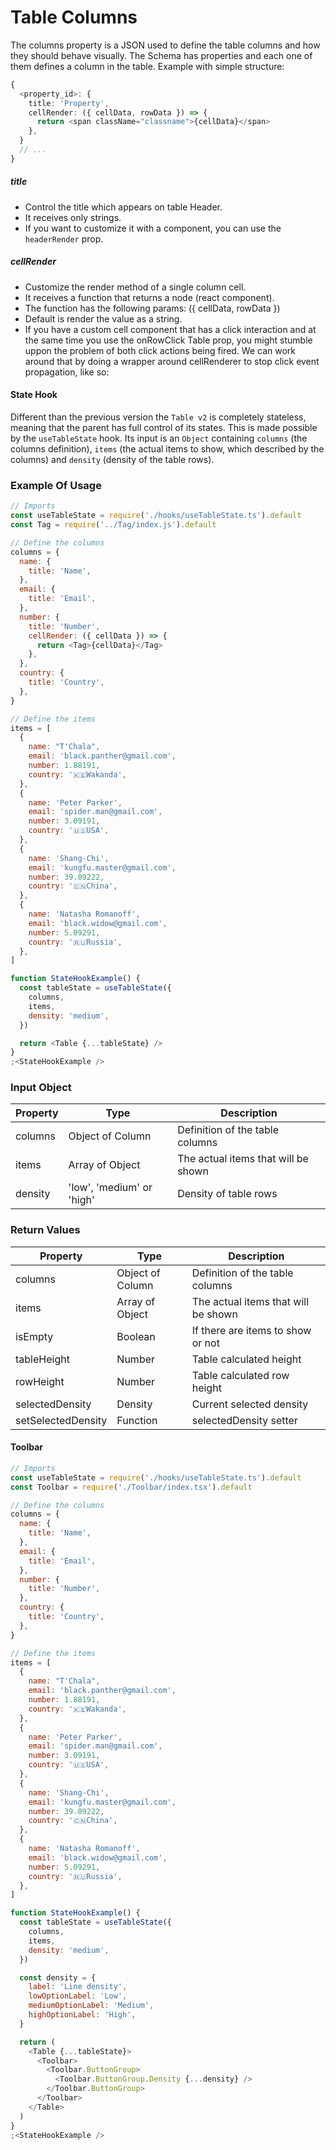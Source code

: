# Table Columns

The columns property is a JSON used to define the table columns and how they should behave visually. The Schema has properties and each one of them defines a column in the table.
Example with simple structure:

```ts
{
  <property_id>: {
    title: 'Property',
    cellRender: ({ cellData, rowData }) => {
      return <span className="classname">{cellData}</span>
    },
  }
  // ...
}
```

##### title

- Control the title which appears on table Header.
- It receives only strings.
- If you want to customize it with a component, you can use the `headerRender` prop.

##### cellRender

- Customize the render method of a single column cell.
- It receives a function that returns a node (react component).
- The function has the following params: ({ cellData, rowData })
- Default is render the value as a string.
- If you have a custom cell component that has a click interaction and at the same time you use the onRowClick Table prop, you might stumble uppon the problem of both click actions being fired. We can work around that by doing a wrapper around cellRenderer to stop click event propagation, like so:

#### State Hook

Different than the previous version the `Table v2` is completely stateless, meaning that the parent has full control of its states. This is made possible by the `useTableState` hook. Its input is an `Object` containing `columns` (the columns definition), `items` (the actual items to show, which described by the columns) and `density` (density of the table rows).

### Example Of Usage

```js
// Imports
const useTableState = require('./hooks/useTableState.ts').default
const Tag = require('../Tag/index.js').default

// Define the columns
columns = {
  name: {
    title: 'Name',
  },
  email: {
    title: 'Email',
  },
  number: {
    title: 'Number',
    cellRender: ({ cellData }) => {
      return <Tag>{cellData}</Tag>
    },
  },
  country: {
    title: 'Country',
  },
}

// Define the items
items = [
  {
    name: "T'Chala",
    email: 'black.panther@gmail.com',
    number: 1.88191,
    country: '🇰🇪Wakanda',
  },
  {
    name: 'Peter Parker',
    email: 'spider.man@gmail.com',
    number: 3.09191,
    country: '🇺🇸USA',
  },
  {
    name: 'Shang-Chi',
    email: 'kungfu.master@gmail.com',
    number: 39.09222,
    country: '🇨🇳China',
  },
  {
    name: 'Natasha Romanoff',
    email: 'black.widow@gmail.com',
    number: 5.09291,
    country: '🇷🇺Russia',
  },
]

function StateHookExample() {
  const tableState = useTableState({
    columns,
    items,
    density: 'medium',
  })

  return <Table {...tableState} />
}
;<StateHookExample />
```

### Input Object

| Property | Type                      | Description                         |
| -------- | ------------------------- | ----------------------------------- |
| columns  | Object of Column          | Definition of the table columns     |
| items    | Array of Object           | The actual items that will be shown |
| density  | 'low', 'medium' or 'high' | Density of table rows               |

### Return Values

| Property           | Type             | Description                         |
| ------------------ | ---------------- | ----------------------------------- |
| columns            | Object of Column | Definition of the table columns     |
| items              | Array of Object  | The actual items that will be shown |
| isEmpty            | Boolean          | If there are items to show or not   |
| tableHeight        | Number           | Table calculated height             |
| rowHeight          | Number           | Table calculated row height         |
| selectedDensity    | Density          | Current selected density            |
| setSelectedDensity | Function         | selectedDensity setter              |

#### Toolbar

```js
// Imports
const useTableState = require('./hooks/useTableState.ts').default
const Toolbar = require('./Toolbar/index.tsx').default

// Define the columns
columns = {
  name: {
    title: 'Name',
  },
  email: {
    title: 'Email',
  },
  number: {
    title: 'Number',
  },
  country: {
    title: 'Country',
  },
}

// Define the items
items = [
  {
    name: "T'Chala",
    email: 'black.panther@gmail.com',
    number: 1.88191,
    country: '🇰🇪Wakanda',
  },
  {
    name: 'Peter Parker',
    email: 'spider.man@gmail.com',
    number: 3.09191,
    country: '🇺🇸USA',
  },
  {
    name: 'Shang-Chi',
    email: 'kungfu.master@gmail.com',
    number: 39.09222,
    country: '🇨🇳China',
  },
  {
    name: 'Natasha Romanoff',
    email: 'black.widow@gmail.com',
    number: 5.09291,
    country: '🇷🇺Russia',
  },
]

function StateHookExample() {
  const tableState = useTableState({
    columns,
    items,
    density: 'medium',
  })

  const density = {
    label: 'Line density',
    lowOptionLabel: 'Low',
    mediumOptionLabel: 'Medium',
    highOptionLabel: 'High',
  }

  return (
    <Table {...tableState}>
      <Toolbar>
        <Toolbar.ButtonGroup>
          <Toolbar.ButtonGroup.Density {...density} />
        </Toolbar.ButtonGroup>
      </Toolbar>
    </Table>
  )
}
;<StateHookExample />
```
